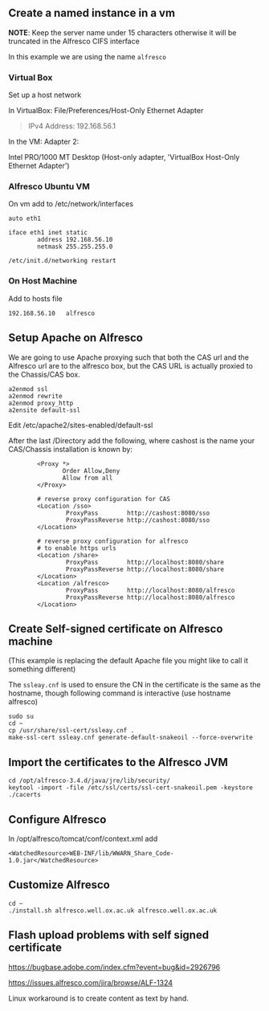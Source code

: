 ## Create a named instance in a vm ##
**NOTE**: Keep the server name under 15 characters otherwise it will be truncated in the Alfresco CIFS interface

In this example we are using the name `alfresco`

### Virtual Box ###

Set up a host network

In VirtualBox: File/Preferences/Host-Only Ethernet Adapter
> IPv4 Address: 192.168.56.1

In the VM:
Adapter 2:

Intel PRO/1000 MT Desktop (Host-only adapter, 'VirtualBox Host-Only Ethernet Adapter')

### Alfresco Ubuntu VM ###
On vm add to /etc/network/interfaces
```
auto eth1

iface eth1 inet static
        address 192.168.56.10
        netmask 255.255.255.0
```
```
/etc/init.d/networking restart
```


### On Host Machine ###

Add to hosts file
```
192.168.56.10	alfresco
```

## Setup Apache on Alfresco ##
We are going to use Apache proxying such that both the CAS url and the Alfresco url are to the alfresco box, but the CAS URL is actually proxied to the Chassis/CAS box.

```
a2enmod ssl
a2enmod rewrite
a2enmod proxy_http
a2ensite default-ssl
```
Edit /etc/apache2/sites-enabled/default-ssl

After the last /Directory add the following, where
cashost is the name your CAS/Chassis installation is known by:
```
        <Proxy *>
               Order Allow,Deny
               Allow from all
        </Proxy>

        # reverse proxy configuration for CAS
        <Location /sso>
                ProxyPass        http://cashost:8080/sso
                ProxyPassReverse http://cashost:8080/sso
        </Location>

        # reverse proxy configuration for alfresco 
        # to enable https urls 
        <Location /share>
                ProxyPass        http://localhost:8080/share
                ProxyPassReverse http://localhost:8080/share
        </Location>
        <Location /alfresco>
                ProxyPass        http://localhost:8080/alfresco
                ProxyPassReverse http://localhost:8080/alfresco
        </Location>
```

## Create Self-signed certificate on Alfresco machine ##

(This example is replacing the default Apache file you might like to call it something different)

The `ssleay.cnf` is used to ensure the CN in the certificate is the same as the hostname, though following command is interactive (use hostname alfresco)
```
sudo su
cd ~
cp /usr/share/ssl-cert/ssleay.cnf .
make-ssl-cert ssleay.cnf generate-default-snakeoil --force-overwrite
```

## Import the certificates to the Alfresco JVM ##

```
cd /opt/alfresco-3.4.d/java/jre/lib/security/
keytool -import -file /etc/ssl/certs/ssl-cert-snakeoil.pem -keystore ./cacerts
```

## Configure Alfresco ##

In /opt/alfresco/tomcat/conf/context.xml add
```
<WatchedResource>WEB-INF/lib/WWARN_Share_Code-1.0.jar</WatchedResource>
```

## Customize Alfresco ##
```
cd ~
./install.sh alfresco.well.ox.ac.uk alfresco.well.ox.ac.uk
```
## Flash upload problems with self signed certificate ##

https://bugbase.adobe.com/index.cfm?event=bug&id=2926796

https://issues.alfresco.com/jira/browse/ALF-1324

Linux workaround is to create content as text by hand.